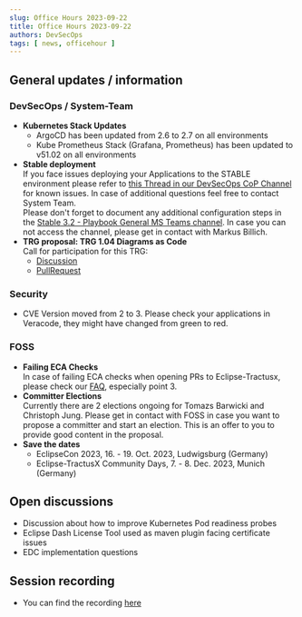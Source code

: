 ```yaml
---
slug: Office Hours 2023-09-22
title: Office Hours 2023-09-22
authors: DevSecOps
tags: [ news, officehour ]
---
```


## General updates / information

### DevSecOps / System-Team

- **Kubernetes Stack Updates**
  - ArgoCD has been updated from 2.6 to 2.7 on all environments
  - Kube Prometheus Stack (Grafana, Prometheus) has been updated to v51.02 on all environments
- **Stable deployment**  
  If you face issues deploying your Applications to the STABLE environment please refer
  to [this Thread in our DevSecOps CoP Channel](https://teams.microsoft.com/l/message/19:9a3c4a05a3514d07b973c13e7b468709@thread.tacv2/1694764464843?tenantId=1ad22c6d-2f08-4f05-a0ba-e17f6ce88380&groupId=17b1a2dc-67fb-4a49-a2ed-dd1344321439&parentMessageId=1694764464843&teamName=Communities%20of%20Practices&channelName=CX%20-%20CoP%20DevSecOps&createdTime=1694764464843&allowXTenantAccess=false)
  for known issues. In case of additional questions feel free to contact System Team.  
  Please don't forget to document any additional configuration steps in
  the [Stable 3.2 - Playbook General MS Teams channel](https://teams.microsoft.com/l/channel/19%3awLi7FH4X8ruG89sVauZfx67lp2GsrMOZep5jA_b85lQ1%40thread.tacv2/General?groupId=bd3cce6a-8c62-47de-a4e7-4dc996ddf365&tenantId=1ad22c6d-2f08-4f05-a0ba-e17f6ce88380).
  In case you can not access the channel, please get in contact with Markus Billich.
- **TRG proposal: TRG 1.04 Diagrams as Code**  
  Call for participation for this TRG:
  - [Discussion](https://github.com/eclipse-tractusx/sig-infra/discussions/19)
  - [PullRequest](https://github.com/eclipse-tractusx/eclipse-tractusx.github.io/pull/401)

### Security

- CVE Version moved from 2 to 3. Please check your applications in Veracode, they might have changed from green to red.

### FOSS

- **Failing ECA Checks**  
  In case of failing ECA checks when opening PRs to Eclipse-Tractusx, please check
  our [FAQ](https://eclipse-tractusx.github.io/docs/dev_faq/#the-eca-check-is-failing-while-merging-a-pr-what-to-do),
  especially point 3.
- **Committer Elections**  
  Currently there are 2 elections ongoing for Tomazs Barwicki and Christoph Jung. Please get in contact with FOSS in
  case you want to propose a committer and start an election. This is an offer to you to provide good content in the
  proposal.
- **Save the dates**
  - EclipseCon 2023, 16. - 19. Oct. 2023, Ludwigsburg (Germany)
  - Eclipse-TractusX Community Days, 7. - 8. Dec. 2023, Munich (Germany)

## Open discussions

- Discussion about how to improve Kubernetes Pod readiness probes
- Eclipse Dash License Tool used as maven plugin facing certificate issues
- EDC implementation questions

## Session recording

- You can find the
  recording [here](https://bcgcatenax.sharepoint.com/:v:/r/sites/CommunitiesofPractises/Shared%20Documents/CX-CoP%20DevSecOps/Office_Hours_Regular_Recordings/Office%20Hour%2022.09.23.mp4?csf=1&web=1&e=jjOU4f&nav=eyJyZWZlcnJhbEluZm8iOnsicmVmZXJyYWxBcHAiOiJTdHJlYW1XZWJBcHAiLCJyZWZlcnJhbFZpZXciOiJTaGFyZURpYWxvZyIsInJlZmVycmFsQXBwUGxhdGZvcm0iOiJXZWIiLCJyZWZlcnJhbE1vZGUiOiJ2aWV3In19)
